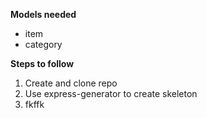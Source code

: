 **Models needed**

- item
- category

**Steps to follow**

1. Create and clone repo
1. Use express-generator to create skeleton
1. fkffk
